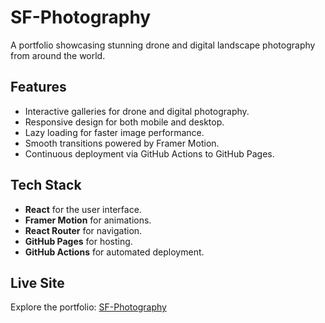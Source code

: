 # SF-Photography

A portfolio showcasing stunning drone and digital landscape photography from around the world.

## Features

- Interactive galleries for drone and digital photography.
- Responsive design for both mobile and desktop.
- Lazy loading for faster image performance.
- Smooth transitions powered by Framer Motion.
- Continuous deployment via GitHub Actions to GitHub Pages.

## Tech Stack

- **React** for the user interface.
- **Framer Motion** for animations.
- **React Router** for navigation.
- **GitHub Pages** for hosting.
- **GitHub Actions** for automated deployment.

## Live Site

Explore the portfolio: [SF-Photography](https://shirleyfyx.github.io/sf-photography)
